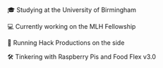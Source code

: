 🎓 Studying at the University of Birmingham

💻 Currently working on the MLH Fellowship 

🎥 Running Hack Productions on the side

🛠️ Tinkering with Raspberry Pis and Food Flex v3.0

